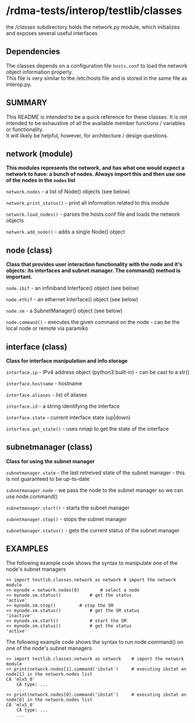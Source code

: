 /rdma-tests/interop/testlib/classes
===================================

the */classes* subdirectory holds the network.py module, which initializes and exposes several useful interfaces

Dependencies
------------

The classes depends on a configuration file `hosts.conf` to load the network object information properly.  
This file is very similar to the /etc/hosts file and is stored in the same file as interop.py.

SUMMARY
-------
This README is intended to be a quick reference for these classes.  It is not 
intended to be exhaustive of all the available member functions / variables or functionality.  
It will likely be helpful, however, for architecture / design questions.

network (module)
-------
**This modules represents the network, and has what one would expect a network to have: a bunch of nodes. Always import this and then use one of the nodes in the `nodes` list** 

`network.nodes`			- a list of Node() objects (see below)

`network.print_status()`		- print all information related to this module

`network.load_nodes()`			- parses the hosts.conf file and loads the network objects

`network.add_node()`			- adds a single Node() object

node (class)
----
**Class that provides user interaction functionality with the node and it's objects: its interfaces and subnet manager. The command() method is important.**

`node.ibif`				- an infiniband Interface() object (see below) 

`node.ethif`				- an ethernet Interface() object (see below)

`node.sm`				- a SubnetManager() object (see below)

`node.command()`			- executes the given command on the node - can be the local node or remote via paramiko

interface (class)
---------
**Class for interface manipulation and info storage**

`interface.ip`				- IPv4 address object (python3 built-in) - can be cast to a str()

`interface.hostname`			- hostname

`interface.aliases`			- list of aliases

`interface.id`	 			- a string identifying the interface

`interface.state`			- current interface state (up|down)

`interface.get_state()`			- uses nmap to get the state of the interface

subnetmanager (class)
-------------
**Class for using the subnet manager**

`subnetmanager.state`			- the last retreived state of the subnet manager - this is not guaranteed to be up-to-date

`subnetmanager.node`			- we pass the node to the subnet manager so we can use node.command()

`subnetmanager.start()`			- starts the subnet manager

`subnetmanager.stop()`			- stops the subnet manager

`subnetmanager.status()`		- gets the current status of the subnet manager


EXAMPLES
--------

The following example code shows the syntax to manipulate one of the node's subnet managers

	>> import testlib.classes.network as network # import the network module
	>> mynode = network.nodes[0]		# select a node 
	>> mynode.sm.status()			# get the status
	'active'
	>> mynode.sm.stop()			# stop the SM
	>> mynode.sm.status()			# get the SM status
	'inactive'
	>> mynode.sm.start()			# start the SM
	>> mynode.sm.status()			# get the status
	'active'


The following example code shows the syntax to run node.command() on one of the node's subnet managers

	>> import testlib.classes.network as network 	# import the network module
	>> print(network.nodes[1].command('ibstat')		# executing ibstat on node[1] in the network.nodes list	
	CA 'mlx5_0'
		CA type: ...
		...
	>> print(network.nodes[0].command('ibstat')		# executing ibstat on node[0] in the network.nodes list	
	CA 'mlx5_0'
		CA type: ...
		...

